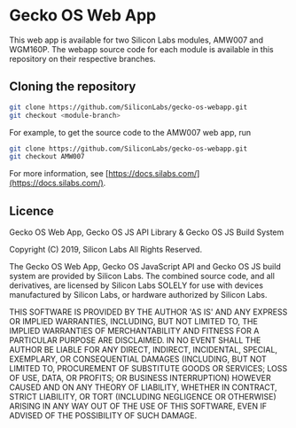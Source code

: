 # Gecko OS Web App

This web app is available for two Silicon Labs modules, AMW007 and WGM160P. The webapp source code for each module is available in this repository on their respective branches.

## Cloning the repository

```Bash
git clone https://github.com/SiliconLabs/gecko-os-webapp.git
git checkout <module-branch>
```

For example, to get the source code to the AMW007 web app, run

```Bash
git clone https://github.com/SiliconLabs/gecko-os-webapp.git
git checkout AMW007
```

For more information, see [https://docs.silabs.com/](https://docs.silabs.com/).

## Licence

Gecko OS Web App, Gecko OS JS API Library & Gecko OS JS Build System

Copyright (C) 2019, Silicon Labs
All Rights Reserved.

The Gecko OS Web App, Gecko OS JavaScript API and Gecko OS JS build system are
provided by Silicon Labs. The combined source code, and all derivatives, are licensed
by Silicon Labs SOLELY for use with devices manufactured by Silicon Labs, or hardware
authorized by Silicon Labs.

THIS SOFTWARE IS PROVIDED BY THE AUTHOR 'AS IS' AND ANY EXPRESS OR IMPLIED
WARRANTIES, INCLUDING, BUT NOT LIMITED TO, THE IMPLIED WARRANTIES OF
MERCHANTABILITY AND FITNESS FOR A PARTICULAR PURPOSE ARE DISCLAIMED. IN NO EVENT
SHALL THE AUTHOR BE LIABLE FOR ANY DIRECT, INDIRECT, INCIDENTAL, SPECIAL,
EXEMPLARY, OR CONSEQUENTIAL DAMAGES (INCLUDING, BUT NOT LIMITED TO, PROCUREMENT
OF SUBSTITUTE GOODS OR SERVICES; LOSS OF USE, DATA, OR PROFITS; OR BUSINESS
INTERRUPTION) HOWEVER CAUSED AND ON ANY THEORY OF LIABILITY, WHETHER IN
CONTRACT, STRICT LIABILITY, OR TORT (INCLUDING NEGLIGENCE OR OTHERWISE) ARISING
IN ANY WAY OUT OF THE USE OF THIS SOFTWARE, EVEN IF ADVISED OF THE POSSIBILITY
OF SUCH DAMAGE.
